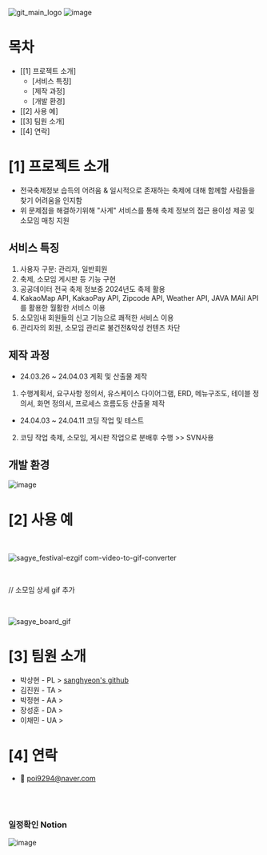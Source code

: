 <!--프로젝트 대문 이미지-->
![git_main_logo](https://github.com/pshhyeon/ddit_semi_project/assets/130214802/e9d21175-6be5-4fcc-951a-3a52a58bcb3a)
![image](https://github.com/pshhyeon/ddit_semi_project/assets/130214802/139b6b6e-d1b6-4fc9-b581-9972456cb13b)

<!--목차-->
# 목차
- [[1] 프로젝트 소개]
  - [서비스 특징]
  - [제작 과정]
  - [개발 환경]
- [[2] 사용 예]
- [[3] 팀원 소개]
- [[4] 연락]


# [1] 프로젝트 소개
- 전국축제정보 습득의 어려움 & 일시적으로 존재하는 축제에 대해 함께할 사람들을 찾기 어려움을 인지함
- 위 문제점을 해결하기위해 "사계" 서비스를 통해 축제 정보의 접근 용이성 제공 및 소모임 매칭 지원

## 서비스 특징
1. 사용자 구분: 관리자, 일반회원
2. 축제, 소모임 게시판 등 기능 구현
3. 공공데이터 전국 축제 정보중 2024년도 축제 활용
4. KakaoMap API, KakaoPay API, Zipcode API, Weather API, JAVA MAil API를 활용한 월활한 서비스 이용
5. 소모임내 회원들의 신고 기능으로 쾌적한 서비스 이용
6. 관리자의 회원, 소모임 관리로 불건전&악성 컨텐츠 차단

## 제작 과정
- 24.03.26 ~ 24.04.03 계획 및 산출물 제작
1. 수행계획서, 요구사항 정의서, 유스케이스 다이어그램, ERD, 메뉴구조도, 테이블 정의서, 화면 정의서, 프로세스 흐름도등 산출물 제작
- 24.04.03 ~ 24.04.11 코딩 작업 및 테스트
2. 코딩 작업 축제, 소모임, 게시판 작업으로 분배후 수행 >> SVN사용

## 개발 환경
![image](https://github.com/pshhyeon/ddit_semi_project/assets/130214802/e4eb7424-853b-4cff-a93c-1689a20dae25)


# [2] 사용 예
<br>

![sagye_festival-ezgif com-video-to-gif-converter](https://github.com/pshhyeon/ddit_semi_project/assets/130214802/82432795-a257-4841-b6e4-a675e101241b)

<br>

// 소모임 상세 gif 추가

<br>

![sagye_board_gif](https://github.com/pshhyeon/ddit_semi_project/assets/130214802/9dea453d-9d0d-4cba-8712-eb89d81ea4e2)


# [3] 팀원 소개
- 박상현 - PL > <a href="https://github.com/pshhyeon">sanghyeon's github</a>
- 김진원 - TA > 
- 박정현 - AA > 
- 장성훈 - DA > 
- 이채민 - UA > 


# [4] 연락
- 📧 poi9294@naver.com

<br><br>

### 일정확인 Notion

![image](https://github.com/pshhyeon/ddit_semi_project/assets/130214802/c37a1b34-d56e-4c8c-a94c-df5d65c94bbc)



